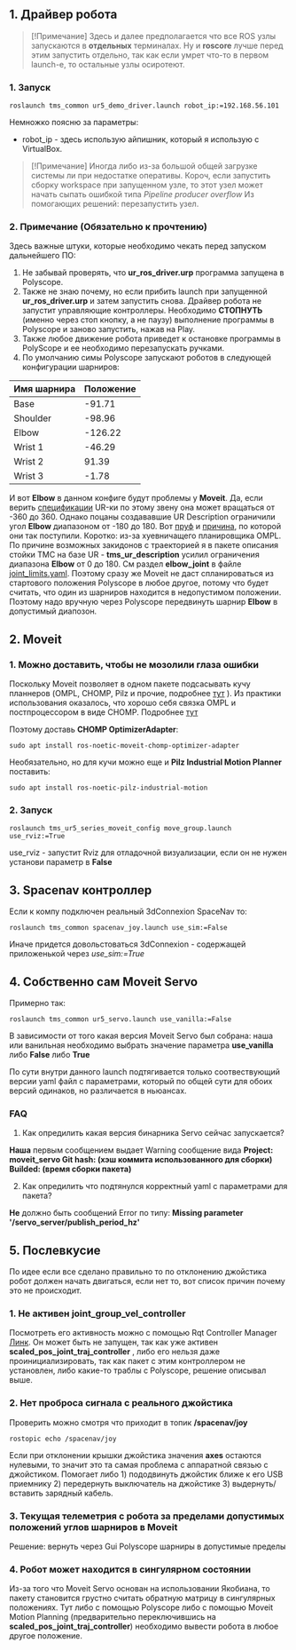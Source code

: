 
## 1. Драйвер робота

> [!Примечание]
> Здесь и далее предполагается что все ROS узлы запускаются в **отдельных** терминалах. 
> Ну и **roscore** лучше перед этим запустить отдельно, так как если умрет что-то в первом launch-е, то остальные узлы осиротеют.

### 1. Запуск

`roslaunch tms_common ur5_demo_driver.launch robot_ip:=192.168.56.101`

Немножко поясню за параметры:

- robot_ip - здесь использую айпишник, который я использую с VirtualBox. 

> [!Примечание]
> Иногда либо из-за большой общей загрузке системы ли при недостатке оперативы.
> Короч, если запустить сборку workspace при запущенном узле, то этот узел может начать сыпать ошибкой типа 
> *Pipeline producer overflow*
> Из помогающих решений:  перезапустить узел.

### 2. Примечание (Обязательно к прочтению)
Здесь важные штуки, которые необходимо чекать перед запуском дальнейшего ПО:
1. Не забывай проверять, что  **ur_ros_driver.urp**  программа запущена в Polyscope.
2. Также не знаю почему, но если прибить launch при запущенной **ur_ros_driver.urp** и затем запустить снова. Драйвер робота не запустит управляющие контроллеры. Необходимо **СТОПНУТЬ** (именно через стоп кнопку, а не паузу) выполнение программы в Polyscope и заново запустить, нажав на Play. 
3. Также любое движение робота приведет к остановке программы в PolyScope и ее необходимо перезапускать ручками.
4. По умолчанию симы Polyscope запускают роботов в следующей конфигурации шарниров:

| Имя шарнира | Положение |
| ----------- | --------- |
| Base        | -91.71    |
| Shoulder    | -98.96    |
| Elbow       | -126.22   |
| Wrist 1     | -46.29    |
| Wrist 2     | 91.39     |
| Wrist 3     | -1.78     |
И вот **Elbow** в данном конфиге будут проблемы у **Moveit**.
Да, если верить [спецификации](https://www.universal-robots.com/media/50588/ur5_en.pdf) UR-ки по этому звену она может вращаться от -360 до 360. 
Однако поцаны создававшие UR Description ограничили угол **Elbow** диапазоном от -180 до 180. Вот [пруф](https://github.com/ros-industrial/universal_robot/blob/noetic-devel/ur_description/config/ur5/joint_limits.yaml) и [причина](https://github.com/ros-industrial/universal_robot/issues/265), по которой они так поступили. 
Коротко: из-за хуевничащего планировщика OMPL.
По причине возможных закидонов с траекторией я в пакете описания стойки ТМС на базе UR - **tms_ur_description** усилил ограничения диапазона **Elbow** от 0 до 180. См раздел **elbow_joint** в файле [joint_limits.yaml](src/tms/tms_ur_description/config/ur5/joint_limits.yaml). 
Поэтому сразу же Moveit не даст спланироваться из стартового положения Polyscope в любое другое, потому что будет считать, что один из шарниров находится в недопустимом положении. Поэтому надо вручную через Polyscope передвинуть шарнир **Elbow** в допустимый диапозон. 

## 2. Moveit 
### 1. Можно доставить, чтобы не мозолили глаза ошибки 

Поскольку Moveit позволяет в одном пакете подсасывать кучу планнеров (OMPL, CHOMP, Pilz и прочие, подробнее [тут](https://ros-planning.github.io/moveit_tutorials) ). Из практики использования оказалось, что хорошо себя связка OMPL и постпроцессором в виде CHOMP. Подробнее [тут](https://ros-planning.github.io/moveit_tutorials/doc/chomp_planner/chomp_planner_tutorial.html#using-chomp-as-a-post-processor-for-ompl)

Поэтому доставь **CHOMP OptimizerAdapter**: 

`sudo apt install ros-noetic-moveit-chomp-optimizer-adapter`

Необязательно, но для кучи можно еще и **Pilz Industrial Motion Planner**  поставить:

`sudo apt install ros-noetic-pilz-industrial-motion`

### 2. Запуск

`roslaunch tms_ur5_series_moveit_config move_group.launch use_rviz:=True`

use_rviz - запустит Rviz для отладочной визуализации, если он не нужен установи параметр в **False** 

## 3. Spacenav контроллер

Если к компу подключен реальный 3dConnexion SpaceNav то:

`roslaunch tms_common spacenav_joy.launch use_sim:=False`

Иначе придется довольстоваться 3dConnexion - содержащей приложенькой через *use_sim:=True*

## 4. Собственно сам Moveit Servo

Примерно так:

`roslaunch tms_common ur5_servo.launch use_vanilla:=False`

В зависимости от того какая версия Moveit Servo был собрана: наша или ванильная необходимо выбрать значение параметра **use_vanilla** либо **False** либо **True**

По сути внутри данного launch подтягивается только соотвествующий версии yaml файл с параметрами, который по общей сути для обоих версий одинаков, но различается в ньюансах. 

### FAQ

1. Как опредилить какая версия бинарника Servo сейчас запускается?

**Наша** первым сообщением выдает Warning сообщение вида **Project: moveit_servo Git hash: (хэш коммита использованного для сборки) Builded: (время сборки пакета)**

2. Как опредилить что подтянулся корректный yaml с параметрами для пакета?

**Не** должно быть сообщений Error по типу: **Missing parameter '/servo_server/publish_period_hz'**

## 5. Послевкусие

По идее если все сделано правильно то по отклонению джойстика робот должен начать двигаться, если нет то, вот список причин почему это не происходит.

### 1. Не активен joint_group_vel_controller

Посмотреть его активность можно с помощью Rqt Controller Manager [Линк](https://wiki.ros.org/rqt_controller_manager). Он может быть не запущен, так как уже активен **scaled_pos_joint_traj_controller** , либо его нельзя даже проинициализировать, так как  пакет с этим контроллером не установлен, либо какие-то траблы с Polyscope, решение описывал выше. 

### 2. Нет проброса сигнала с реального джойстика

Проверить можно смотря что приходит в топик **/spacenav/joy**

`rostopic echo /spacenav/joy`

Если при отклонении крышки джойстика значения **axes** остаются нулевыми, то значит это та самая проблема с аппаратной связью с джойстиком. Помогает либо 1) пододвинуть джойстик ближе к его USB приемнику 2) передернуть выключатель на джойстике 3) выдернуть/вставить зарядный кабель.

### 3. Текущая телеметрия с робота за пределами допустимых положений углов шарниров в Moveit

Решение: вернуть через Gui Polyscope шарниры в допустимые пределы

### 4. Робот может находится в сингулярном состоянии 
Из-за того что Moveit Servo основан на использовании Якобиана, то пакету становится грустно считать обратную матрицу в сингулярных положениях. Тут либо с помощью Polyscope либо с помощью Moveit Motion Planning (предварительно переключившись на **scaled_pos_joint_traj_controller**)  необходимо вывести робота в любое другое положение.